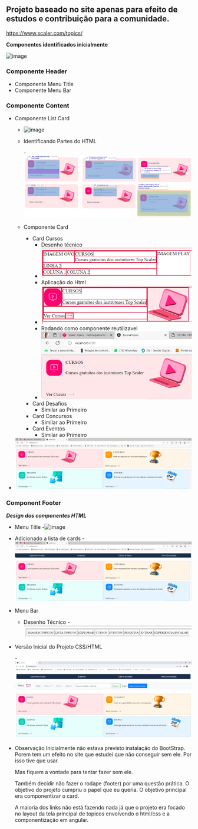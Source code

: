 ## Projeto baseado no site apenas para efeito de estudos e contribuição para a comunidade.

https://www.scaler.com/topics/

**Componentes identificados inicialmente**

![image](https://github.com/casdea/escalertopics/assets/13076257/54cd13d8-2beb-4f92-905e-0421f94135c2)

### Componente Header
- Componente Menu Title 
- Componente Menu Bar 

### Componente Content
  - Componente List Card
     - ![image](https://github.com/casdea/escalertopics/assets/13076257/052c495e-126a-48e4-b4c0-d320c8f06c37)

     - Identificando Partes do HTML

       -![Alt text](.ideas\image-8.png)
              
     - Componente Card 
        - Card Cursos
          - Desenho técnico 
          - ![Alt text](.ideas\image.png)
          - Aplicação do Html
          - ![Alt text](.ideas\image-1.png)
          - Rodando como componente reutilizavel
          - ![Alt text](.ideas\image-2.png)        
        - Card Desafios
          - Similar ao Primeiro
        - Card Concursos
          - Similar ao Primeiro
        - Card Eventos
          - Similar ao Primeiro
  - ![Alt text](.ideas\image-3.png)        



### Component Footer

***Design dos componentes HTML***

- Menu Title
  -![image](https://github.com/casdea/escalertopics/assets/13076257/8288c8cf-24a8-48a4-b8a6-8f4bcda1d21e)

- Adicionado a lista de cards
  -![Alt text](.ideas\image-4.png)

- Menu Bar
  - Desenho Técnico
    -![Alt text](.ideas\image-5.png) 


- Versão Inicial do Projeto CSS/HTML

  -![Alt text](.ideas\image-6.png)


- Observação 
  Inicialmente não estava previsto instalação do BootStrap. Porem tem um efeito no site que estudei que 
  não conseguir sem ele. Por isso tive que usar. 

  Mas fiquem a vontade para tentar fazer sem ele.
 
  Também decidir não fazer o rodape (footer) por uma questão prática. O objetivo do projeto cumpriu o papel 
  que eu queria. O objetivo principal era componentizar o card.

  A maioria dos links não está fazendo nada já que o projeto era focado no layout da tela principal de topicos
  envolvendo o html/css e a componentização em angular. 
